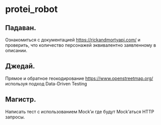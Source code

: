# protei_robot

## Падаван. 
Ознакомиться с документацией https://rickandmortyapi.com/ и проверить, что количество персонажей эквивалентно заявленному в описании.
## Джедай. 
Прямое и обратное геокодирование https://www.openstreetmap.org/ используя подход Data-Driven Testing
## Магистр. 
Написать тест с использованием Mock’и где будут Mock’аться HTTP запросы. 
